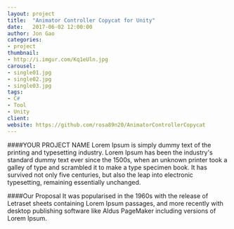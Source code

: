 ```yaml
---
layout: project
title:  "Animator Controller Copycat for Unity"
date:   2017-06-02 12:00:00
author: Jon Gao
categories:
- project
thumbnail:
- http://i.imgur.com/Kq1eUln.jpg
carousel:
- single01.jpg
- single02.jpg
- single03.jpg
tags:
- C#
- Tool
- Unity
client: 
website: https://github.com/rosa89n20/AnimatorControllerCopycat
---
```

####YOUR PROJECT NAME
Lorem Ipsum is simply dummy text of the printing and typesetting industry. Lorem Ipsum has been the industry's standard dummy text ever since the 1500s, when an unknown printer took a galley of type and scrambled it to make a type specimen book. It has survived not only five centuries, but also the leap into electronic typesetting, remaining essentially unchanged.

####Our Proposal
It was popularised in the 1960s with the release of Letraset sheets containing Lorem Ipsum passages, and more recently with desktop publishing software like Aldus PageMaker including versions of Lorem Ipsum.
